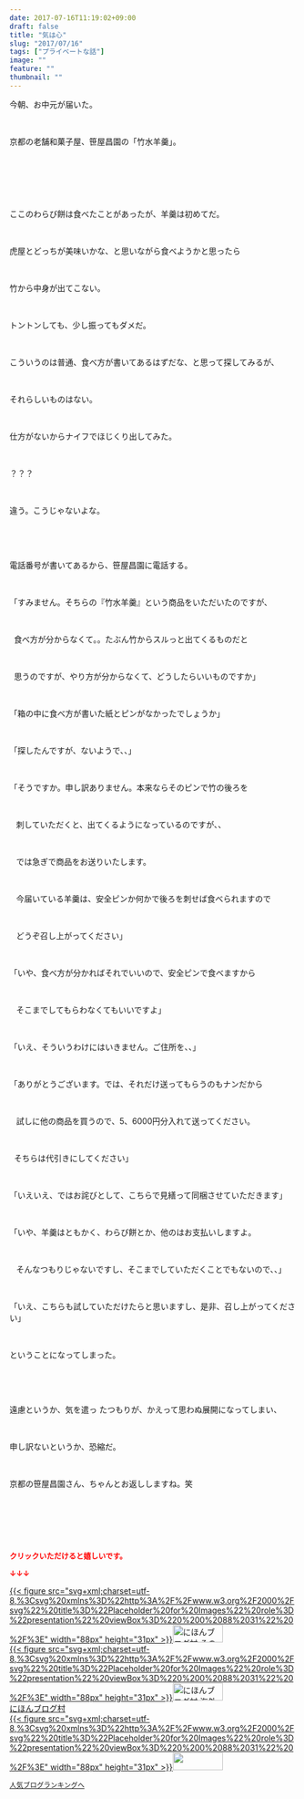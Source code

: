 ```yaml
---
date: 2017-07-16T11:19:02+09:00
draft: false
title: "気は心"
slug: "2017/07/16"
tags: ["プライベートな話"]
image: ""
feature: ""
thumbnail: ""
---
```

<p>今朝、お中元が届いた。</p><p> </p><p>京都の老舗和菓子屋、笹屋昌園の「竹水羊羹」。</p><p> </p><p> </p><p> </p><p>ここのわらび餅は食べたことがあったが、羊羹は初めてだ。</p><p> </p><p>虎屋とどっちが美味いかな、と思いながら食べようかと思ったら</p><p> </p><p>竹から中身が出てこない。</p><p> </p><p>トントンしても、少し振ってもダメだ。</p><p> </p><p>こういうのは普通、食べ方が書いてあるはずだな、と思って探してみるが、</p><p> </p><p>それらしいものはない。</p><p> </p><p>仕方がないからナイフでほじくり出してみた。</p><p> </p><p>？？？</p><p> </p><p>違う。こうじゃないよな。</p><p> </p><p> </p><p>電話番号が書いてあるから、笹屋昌園に電話する。</p><p> </p><p>「すみません。そちらの『竹水羊羹』という商品をいただいたのですが、</p><p> </p><p>  食べ方が分からなくて。。たぶん竹からスルっと出てくるものだと</p><p> </p><p>  思うのですが、やり方が分からなくて、どうしたらいいものですか」</p><p> </p><p>「箱の中に食べ方が書いた紙とピンがなかったでしょうか」</p><p> </p><p>「探したんですが、ないようで、、」</p><p> </p><p>「そうですか。申し訳ありません。本来ならそのピンで竹の後ろを</p><p> </p><p>   刺していただくと、出てくるようになっているのですが、、</p><p> </p><p>   では急ぎで商品をお送りいたします。</p><p> </p><p>   今届いている羊羹は、安全ピンか何かで後ろを刺せば食べられますので</p><p> </p><p>   どうぞ召し上がってください」</p><p> </p><p>「いや、食べ方が分かればそれでいいので、安全ピンで食べますから</p><p> </p><p>   そこまでしてもらわなくてもいいですよ」</p><p> </p><p>「いえ、そういうわけにはいきません。ご住所を、、」</p><p> </p><p>「ありがとうございます。では、それだけ送ってもらうのもナンだから</p><p> </p><p>   試しに他の商品を買うので、5、6000円分入れて送ってください。</p><p> </p><p>  そちらは代引きにしてください」</p><p> </p><p>「いえいえ、ではお詫びとして、こちらで見繕って同梱させていただきます」</p><p> </p><p>「いや、羊羹はともかく、わらび餅とか、他のはお支払いしますよ。</p><p> </p><p>   そんなつもりじゃないですし、そこまでしていただくことでもないので、、」</p><p> </p><p>「いえ、こちらも試していただけたらと思いますし、是非、召し上がってください」</p><p> </p><p>ということになってしまった。</p><p> </p><p> </p><p>遠慮というか、気を遣っ たつもりが、かえって思わぬ展開になってしまい、</p><p> </p><p>申し訳ないというか、恐縮だ。</p><p> </p><p>京都の笹屋昌園さん、ちゃんとお返ししますね。笑</p><p> </p><p> </p><p> </p><p><font color="#ff0000" size="2"><strong>クリックいただけると嬉しいです。</strong></font></p><p><font color="#ff0000" size="2"><strong>↓↓↓</strong></font></p><p><a href="ranking.html?p_cid=01260127" id="&amp;blogmura_banner" target="_blank">{{< figure src="svg+xml;charset=utf-8,%3Csvg%20xmlns%3D%22http%3A%2F%2Fwww.w3.org%2F2000%2Fsvg%22%20title%3D%22Placeholder%20for%20Images%22%20role%3D%22presentation%22%20viewBox%3D%220%200%2088%2031%22%20%2F%3E" width="88px" height="31px" >}}<noscript><img alt="にほんブログ村 その他生活ブログ 不動産投資へ" border="0" height="31" src="//life.blogmura.com/hudousantoushi/img/hudousantoushi88_31.gif" width="88"></noscript></a><br/><a href="ranking.html?p_cid=01260127" target="_blank">{{< figure src="svg+xml;charset=utf-8,%3Csvg%20xmlns%3D%22http%3A%2F%2Fwww.w3.org%2F2000%2Fsvg%22%20title%3D%22Placeholder%20for%20Images%22%20role%3D%22presentation%22%20viewBox%3D%220%200%2088%2031%22%20%2F%3E" width="88px" height="31px" >}}<noscript><img alt="にほんブログ村 海外生活ブログ バリ島情報へ" border="0" height="31" src="https://img-proxy.blog-video.jp/images?url=http%3A%2F%2Foverseas.blogmura.com%2Fbali%2Fimg%2Fbali88_31.gif" width="88"></noscript></a><br/><a href="ranking.html?p_cid=01260127" target="_blank">にほんブログ村</a><br/><a href="link.php?1804582" title="人気ブログランキングへ">{{< figure src="svg+xml;charset=utf-8,%3Csvg%20xmlns%3D%22http%3A%2F%2Fwww.w3.org%2F2000%2Fsvg%22%20title%3D%22Placeholder%20for%20Images%22%20role%3D%22presentation%22%20viewBox%3D%220%200%2088%2031%22%20%2F%3E" width="88px" height="31px" >}}<noscript><img border="0" height="31" src="https://blog.with2.net/img/banner/banner_22.gif" width="88"></noscript></a></p><p><a href="link.php?1804582" style="font-size: 12px;">人気ブログランキングへ</a></p>

